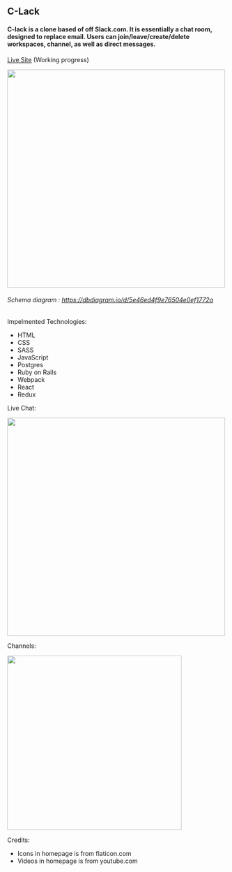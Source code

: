 
## C-Lack
#### C-lack is a clone based of off Slack.com. It is essentially a chat room, designed to replace email. Users can join/leave/create/delete workspaces, channel, as well as direct messages.
<a href="https://c-lack.herokuapp.com">Live Site</a> (Working progress)

<img src="https://user-images.githubusercontent.com/50147749/75047593-06d98380-5495-11ea-9297-8710fcbe9363.png" width=500 align=center>

###### Schema diagram : https://dbdiagram.io/d/5e46ed4f9e76504e0ef1772a

Impelmented Technologies:

- HTML
- CSS
- SASS
- JavaScript
- Postgres
- Ruby on Rails
- Webpack
- React
- Redux

Live Chat:

<img src="https://user-images.githubusercontent.com/50147749/75049129-a8fa6b00-5497-11ea-87f5-43c92bc8fd71.png" width=500  align=center>

Channels:

<img src="https://user-images.githubusercontent.com/50147749/75048819-25407e80-5497-11ea-9ad9-343f62e16d45.png" height=400 align=center>

Credits:
    
- Icons in homepage is from flaticon.com
- Videos in homepage is from youtube.com
    
